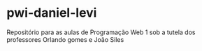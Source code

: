 # pwi-daniel-levi
Repositório para as aulas de Programação Web 1 sob a tutela dos professores Orlando gomes e João Siles
